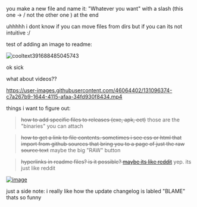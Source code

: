 you make a new file and name it:
"Whatever you want" with a slash (this one -> / not the other one \) at the end

uhhhhh i dont know if you can move files from dirs but if you can its not intuitive :/

test of adding an image to readme:

![cooltext391688485045743](https://user-images.githubusercontent.com/46064402/131096058-8957a4fc-b3cc-4a68-b032-9d7d1a2dff20.gif)

ok sick

what about videos??

https://user-images.githubusercontent.com/46064402/131096374-c7a267b9-1644-4115-afaa-34fd930f8434.mp4

things i want to figure out:

> ~~how to add specific files to releases (exe, apk, ect)~~ those are the "binaries" you can attach

> ~~how to get a link to file contents.
sometimes i see css or html that import from github sources that bring you to a page of just the raw source text~~ maybe the big "RAW" button

> ~~hyperlinks in readme files? is it possible? [maybe its like reddit](https://raw.githubusercontent.com/ThatGuyAgain42/sandboxrepo/main/figured%20out%20how%20to%20make%20folders/cooltext391689395848516.png)~~ yep. its just like reddit

[![image](https://user-images.githubusercontent.com/46064402/131100491-d6affddd-71b7-4175-aeb0-11615e445776.png)](https://raw.githubusercontent.com/ThatGuyAgain42/sandboxrepo/main/figured%20out%20how%20to%20make%20folders/cooltext391689395848516.png)

just a side note: i really like how the update changelog is labled "BLAME" thats so funny
